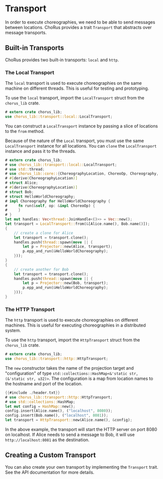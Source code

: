# Transport

In order to execute choreographies, we need to be able to send messages between locations. ChoRus provides a trait `Transport` that abstracts over message transports.

## Built-in Transports

ChoRus provides two built-in transports: `local` and `http`.

### The Local Transport

The `local` transport is used to execute choreographies on the same machine on different threads. This is useful for testing and prototyping.

To use the `local` transport, import the `LocalTransport` struct from the `chorus_lib` crate.

```rust
# extern crate chorus_lib;
use chorus_lib::transport::local::LocalTransport;
```

You can construct a `LocalTransport` instance by passing a slice of locations to the `from` method.

Because of the nature of the `Local` transport, you must use the same `LocalTransport` instance for all locations. You can `clone` the `LocalTransport` instance and pass it to the threads.

```rust
# extern crate chorus_lib;
# use chorus_lib::transport::local::LocalTransport;
# use std::thread;
# use chorus_lib::core::{ChoreographyLocation, ChoreoOp, Choreography, Projector};
# #[derive(ChoreographyLocation)]
# struct Alice;
# #[derive(ChoreographyLocation)]
# struct Bob;
# struct HelloWorldChoreography;
# impl Choreography for HelloWorldChoreography {
#     fn run(&self, op: &impl ChoreoOp) {
#     }
# }
let mut handles: Vec<thread::JoinHandle<()>> = Vec::new();
let transport = LocalTransport::from(&[Alice.name(), Bob.name()]);
{
    // create a clone for Alice
    let transport = transport.clone();
    handles.push(thread::spawn(move || {
        let p = Projector::new(Alice, transport);
        p.epp_and_run(&HelloWorldChoreography);
    }));
}
{
    // create another for Bob
    let transport = transport.clone();
    handles.push(thread::spawn(move || {
        let p = Projector::new(Bob, transport);
        p.epp_and_run(&HelloWorldChoreography);
    }));
}
```

### The HTTP Transport

The `http` transport is used to execute choreographies on different machines. This is useful for executing choreographies in a distributed system.

To use the `http` transport, import the `HttpTransport` struct from the `chorus_lib` crate.

```rust
# extern crate chorus_lib;
use chorus_lib::transport::http::HttpTransport;
```

The `new` constructor takes the name of the projection target and "configuration" of type `std::collections::HashMap<&'static str, (&'static str, u32)>`. The configuration is a map from location names to the hostname and port of the location.

```rust
{{#include ./header.txt}}
# use chorus_lib::transport::http::HttpTransport;
# use std::collections::HashMap;
let mut config = HashMap::new();
config.insert(Alice.name(), ("localhost", 8080));
config.insert(Bob.name(), ("localhost", 8081));
let transport = HttpTransport::new(Alice.name(), &config);
```

In the above example, the transport will start the HTTP server on port 8080 on localhost. If Alice needs to send a message to Bob, it will use `http://localhost:8081` as the destination.

## Creating a Custom Transport

You can also create your own transport by implementing the `Transport` trait. See the API documentation for more details.
